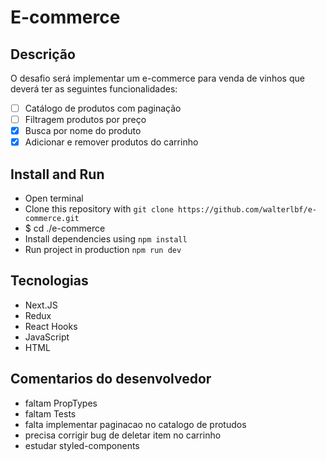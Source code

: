
# E-commerce 

## Descrição

O desafio será implementar um e-commerce para venda de vinhos que deverá ter as seguintes funcionalidades:

 - [ ] Catálogo de produtos com paginação
 - [ ] Filtragem produtos por preço
 - [x] Busca por nome do produto
 - [x] Adicionar e remover produtos do carrinho

## Install and Run

- Open terminal
- Clone this repository with `git clone https://github.com/walterlbf/e-commerce.git`
- $ cd ./e-commerce
- Install dependencies using `npm install`
- Run project in production `npm run dev`

## Tecnologias

- Next.JS
- Redux
- React Hooks
- JavaScript
- HTML

## Comentarios do desenvolvedor

- faltam PropTypes
- faltam Tests
- falta implementar paginacao no catalogo de protudos
- precisa corrigir bug de deletar item no carrinho
- estudar styled-components
